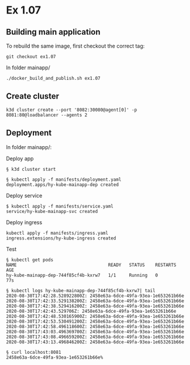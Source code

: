 # Ex 1.07

## Building main application

To rebuild the same image, first checkout the correct tag:

```
git checkout ex1.07
```

In folder mainapp/

```
./docker_build_and_publish.sh ex1.07
```

## Create cluster

```
k3d cluster create --port '8082:30080@agent[0]' -p 8081:80@loadbalancer --agents 2
```

## Deployment

In folder mainapp/:

Deploy app

```
§ k3d cluster start

§ kubectl apply -f manifests/deployment.yaml
deployment.apps/hy-kube-mainapp-dep created
```

Deploy service

```
$ kubectl apply -f manifests/service.yaml 
service/hy-kube-mainapp-svc created
```

Deploy ingress

```
kubectl apply -f manifests/ingress.yaml 
ingress.extensions/hy-kube-ingress created
```

Test

```
§ kubectl get pods
NAME                                   READY   STATUS    RESTARTS   AGE
hy-kube-mainapp-dep-744f85cf4b-kxrw7   1/1     Running   0          77s

§ kubectl logs hy-kube-mainapp-dep-744f85cf4b-kxrw7| tail
2020-08-30T17:42:28.528922800Z: 2458e63a-6dce-49fa-93ea-1e653261b66e
2020-08-30T17:42:33.529138200Z: 2458e63a-6dce-49fa-93ea-1e653261b66e
2020-08-30T17:42:38.529416200Z: 2458e63a-6dce-49fa-93ea-1e653261b66e
2020-08-30T17:42:43.529706Z: 2458e63a-6dce-49fa-93ea-1e653261b66e
2020-08-30T17:42:48.530165900Z: 2458e63a-6dce-49fa-93ea-1e653261b66e
2020-08-30T17:42:53.530491200Z: 2458e63a-6dce-49fa-93ea-1e653261b66e
2020-08-30T17:42:58.496118600Z: 2458e63a-6dce-49fa-93ea-1e653261b66e
2020-08-30T17:43:03.496369700Z: 2458e63a-6dce-49fa-93ea-1e653261b66e
2020-08-30T17:43:08.496659200Z: 2458e63a-6dce-49fa-93ea-1e653261b66e
2020-08-30T17:43:13.496846200Z: 2458e63a-6dce-49fa-93ea-1e653261b66e
```

```
§ curl localhost:8081
2458e63a-6dce-49fa-93ea-1e653261b66e% 
```

